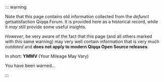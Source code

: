 
::: warning

Note that this page contains old information collected from the *defunct* getsatisfaction Qiqqa Forum. It is provided here as a historical record, while it *may* still provide some useful insights.

*However*, be very aware of the fact that this page (and all others marked with this same warning) may very well contain information that is very much *outdated* and **does not apply to modern Qiqqa Open Source releases**. 

In short: **YMMV** (Your Mileage May Vary)

You have been warned...

:::
